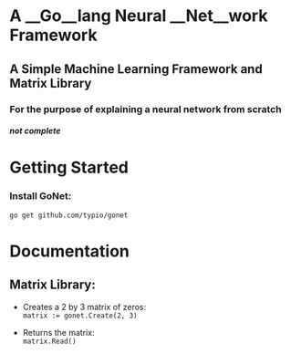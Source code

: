 # A __Go__lang Neural __Net__work Framework 

## A Simple Machine Learning Framework and Matrix Library
### For the purpose of explaining a neural network from scratch

#### *not complete*


# Getting Started
### Install GoNet:
`go get github.com/typio/gonet`

# Documentation
## Matrix Library:
* Creates a 2 by 3 matrix of zeros:  
    `matrix := gonet.Create(2, 3)`

* Returns the matrix:  
    `matrix.Read()`